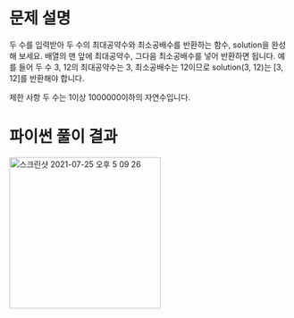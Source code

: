 # 문제 설명
두 수를 입력받아 두 수의 최대공약수와 최소공배수를 반환하는 함수, solution을 완성해 보세요. 배열의 맨 앞에 최대공약수, 그다음 최소공배수를 넣어 반환하면 됩니다. 예를 들어 두 수 3, 12의 최대공약수는 3, 최소공배수는 12이므로 solution(3, 12)는 [3, 12]를 반환해야 합니다.

제한 사항
두 수는 1이상 1000000이하의 자연수입니다.

# 파이썬 풀이 결과
<img width="271" alt="스크린샷 2021-07-25 오후 5 09 26" src="https://user-images.githubusercontent.com/42399580/126892308-30cb5d82-ad6a-4145-a6f5-3b4e7ddc1d96.png">
